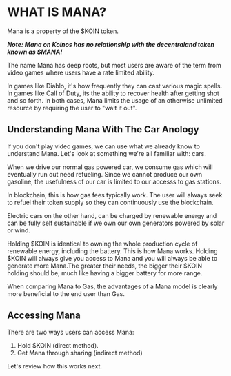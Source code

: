# WHAT IS MANA?

Mana is a property of the $KOIN token.

___Note: Mana on Koinos has no relationship with the decentraland token known as $MANA!___

The name Mana has deep roots, but most users are aware of the term from video games where users have a rate limited ability.

In games like Diablo, it's how frequently they can cast various magic spells. In games like Call of Duty, its the ability to recover health after getting shot and so forth. In both cases, Mana limits the usage of an otherwise unlimited resource by requiring the user to "wait it out".

## Understanding Mana With The Car Anology

If you don't play video games, we can use what we already know to understand Mana. Let's look at something we're all familiar with: cars.

When we drive our normal gas powered car, we consume gas which will eventually run out need refueling. Since we cannot produce our own gasoline, the usefulness of our car is limited to our accesss to gas stations. 

In blockchain, this is how gas fees typically work. The user will always seek to refuel their token supply so they can continuously use the blockchain.

Electric cars on the other hand, can be charged by renewable energy and can be fully self sustainable if we own our own generators powered by solar or wind. 

Holding $KOIN is identical to owning the whole production cycle of renewable energy, including the battery. This is how Mana works. Holding $KOIN will always give you access to Mana and you will always be able to generate more Mana.The greater their needs, the bigger their $KOIN holding should be, much like having a bigger battery for more range.

When comparing Mana to Gas, the advantages of a Mana model is clearly more beneficial to the end user than Gas.

## Accessing Mana 
There are two ways users can access Mana:

1. Hold $KOIN (direct method).
2. Get Mana through sharing (indirect method)

Let's review how this works next.
